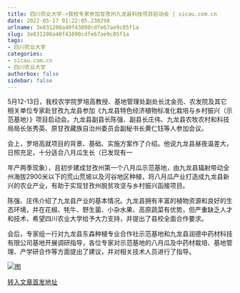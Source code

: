 ```yaml
---
title: 四川农业大学->我校专家参加甘孜州九龙县科技项目启动会 | sicau.com.cn
date: 2022-05-17 01:22:05.230298
urlname: 3e831208a40f43890cdfe67ae9c05f1a
slug: 3e831208a40f43890cdfe67ae9c05f1a
tags: 
- 四川农业大学
categories:
- sicau.com.cn
- 四川农业大学
authorbox: false
sidebar: false
---
```

5月12-13日，我校农学院罗培高教授、基地管理处副处长沈金亮、农发院及其它相关单位专家赴甘孜九龙县参加《九龙县特色经济植物标准化栽培与乡村振兴（示范基地）》项目启动会。九龙县副县长陈强、副县长庄伟、九龙县农牧农村和科技局局长张秀英、原甘孜藏族自治州委员会副秘书长黄仁钰等人参加会议。

会上，罗培高就项目的背景、基础、实施方案作了介绍。他说九龙县昼夜温差大，日照充足，十分适合八月瓜生长（已发现有一
<!--more-->
年产两季现象），且初步建成甘孜州第一个八月瓜示范基地，由九龙县辐射带动全州海拔2900米以下的荒山荒坡以及河谷地区种植，将八月瓜产业打造成九龙县新兴的农业产业，有助于实现甘孜州脱贫攻坚与乡村振兴函接项目。

陈强、庄伟介绍了九龙县产业的基本情况。九龙县拥有丰富的植物资源和良好的生态环境，并在花椒、牦牛、野生菌、小杂水果、高原蔬菜有优势，但严重缺乏人才和技术，希望四川农业大学给予大力支持，并提出了县校全面合作要求。

会后，专家组一行对九龙县东森种植专业合作社示范基地和九龙县润德中药材科技有限公司基地开展调研指导，各位专家对示范基地的八月瓜及中药材栽培、基地管理、产学研合作等方面提出了建议，并对相关技术人员进行了指导。

![图](https://news.sicau.edu.cn/__local/D/D2/B5/F787E8B08DC4EF0842BF986E010_132483F2_148BD.png)

[转入文章首发地址](https://news.sicau.edu.cn/info/1078/67791.htm)